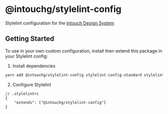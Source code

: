 # @intouchg/stylelint-config

Stylelint configuration for the [Intouch Design System](https://ids.intouchg.co/)

## Getting Started

To use in your own custom configuration, install then extend this package in your Stylelint config:

1. Install dependencies
```sh
yarn add @intouchg/stylelint-config stylelint-config-standard stylelint-config-prettier stylelint-config-idiomatic-order stylelint-scss stylelint-order stylelint
```

2. Configure Stylelint
```jsonc
// .stylelintrc
{
    "extends": ["@intouchg/stylelint-config"]
}
```
